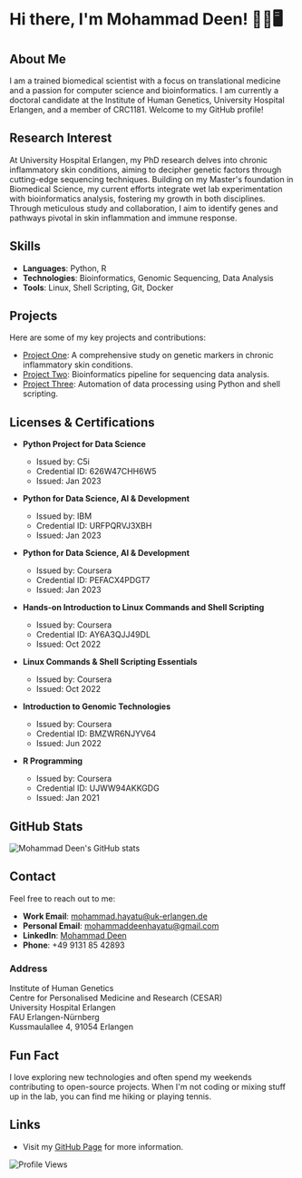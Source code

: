 # Hi there, I'm Mohammad Deen! 🧑‍🔬🖥

## About Me
I am a trained biomedical scientist with a focus on translational medicine and a passion for computer science and bioinformatics. I am currently a doctoral candidate at the Institute of Human Genetics, University Hospital Erlangen, and a member of CRC1181. Welcome to my GitHub profile!

## Research Interest
At University Hospital Erlangen, my PhD research delves into chronic inflammatory skin conditions, aiming to decipher genetic factors through cutting-edge sequencing techniques. Building on my Master's foundation in Biomedical Science, my current efforts integrate wet lab experimentation with bioinformatics analysis, fostering my growth in both disciplines. Through meticulous study and collaboration, I aim to identify genes and pathways pivotal in skin inflammation and immune response.

## Skills
- **Languages**: Python, R
- **Technologies**: Bioinformatics, Genomic Sequencing, Data Analysis
- **Tools**: Linux, Shell Scripting, Git, Docker

## Projects
Here are some of my key projects and contributions:

- [Project One](https://github.com/mohammaddeen/project-one): A comprehensive study on genetic markers in chronic inflammatory skin conditions.
- [Project Two](https://github.com/mohammaddeen/project-two): Bioinformatics pipeline for sequencing data analysis.
- [Project Three](https://github.com/mohammaddeen/project-three): Automation of data processing using Python and shell scripting.

## Licenses & Certifications
- **Python Project for Data Science**
  - Issued by: C5i
  - Credential ID: 626W47CHH6W5
  - Issued: Jan 2023

- **Python for Data Science, AI & Development**
  - Issued by: IBM
  - Credential ID: URFPQRVJ3XBH
  - Issued: Jan 2023

- **Python for Data Science, AI & Development**
  - Issued by: Coursera
  - Credential ID: PEFACX4PDGT7
  - Issued: Jan 2023

- **Hands-on Introduction to Linux Commands and Shell Scripting**
  - Issued by: Coursera
  - Credential ID: AY6A3QJJ49DL
  - Issued: Oct 2022

- **Linux Commands & Shell Scripting Essentials**
  - Issued by: Coursera
  - Issued: Oct 2022

- **Introduction to Genomic Technologies**
  - Issued by: Coursera
  - Credential ID: BMZWR6NJYV64
  - Issued: Jun 2022

- **R Programming**
  - Issued by: Coursera
  - Credential ID: UJWW94AKKGDG
  - Issued: Jan 2021

## GitHub Stats
![Mohammad Deen's GitHub stats](https://github-readme-stats.vercel.app/api?username=mohammaddeen&show_icons=true&theme=radical)

## Contact
Feel free to reach out to me:

- **Work Email**: [mohammad.hayatu@uk-erlangen.de](mailto:mohammad.hayatu@uk-erlangen.de)
- **Personal Email**: [mohammaddeenhayatu@gmail.com](mailto:mohammaddeenhayatu@gmail.com)
- **LinkedIn**: [Mohammad Deen](https://www.linkedin.com/in/mohammad-deen-hayatu-895846156)
- **Phone**: +49 9131 85 42893

### Address
Institute of Human Genetics  
Centre for Personalised Medicine and Research (CESAR)  
University Hospital Erlangen  
FAU Erlangen-Nürnberg  
Kussmaulallee 4, 91054 Erlangen

## Fun Fact
I love exploring new technologies and often spend my weekends contributing to open-source projects. When I'm not coding or mixing stuff up in the lab, you can find me hiking or playing tennis.

## Links
- Visit my [GitHub Page](https://mohammaddeen.github.io/) for more information.

![Profile Views](https://komarev.com/ghpvc/?username=mohammaddeen&color=blue)
